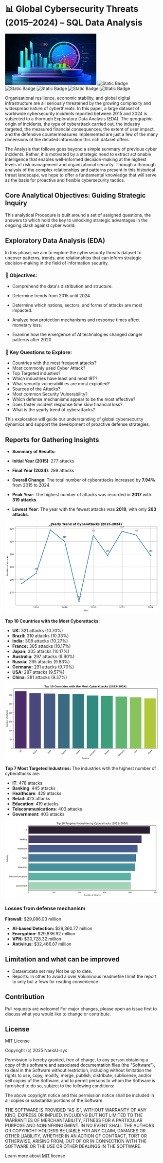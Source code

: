# 📊  Global Cybersecurity Threats (2015–2024) – SQL Data Analysis

![Alt text](images\sql_uda.jpeg)
![Static Badge](https://img.shields.io/badge/Python_version-3.10%2B-green) 
![Static Badge](https://img.shields.io/badge/EDA_InsightGaining_Visualization_Databases%20view-yellow)
![Static Badge](https://img.shields.io/badge/SQL-violet) 
![Static Badge](https://img.shields.io/badge/License-MIT-green) 
![Static Badge](https://img.shields.io/badge/Open_source-pink)

Organizational resilience, economic stability, and global digital infrastructure are all seriously threatened by the growing complexity and widespread nature of cyberthreats. In this paper, a large dataset of worldwide cybersecurity incidents reported between 2015 and 2024 is subjected to a thorough Exploratory Data Analysis (EDA).  The geographic origin of incidents, the type of cyberattack carried out, the industry targeted, the measured financial consequences, the extent of user impact, and the defensive countermeasures implemented are just a few of the many dimensions of the detailed information this rich dataset offers.

The Analysis that follows goes beyond a simple summary of previous cyber incidents. Rather, it is motivated by a strategic need to extract actionable intelligence that enables well-informed decision-making at the highest levels of risk management and organizational security. Through a thorough analysis of the complex relationships and patterns present in this historical threat landscape, we hope to offer a fundamental knowledge that will serve as the basis for proactive and flexible cybersecurity tactics.

##  Core Analytical Objectives: Guiding Strategic Inquiry

This analytical Procedure is built around a set of assigned questions, the answers to which hold the key to unlocking strategic advantages in the ongoing clash against cyber world:

## Exploratory Data Analysis (EDA)

In this phase, we aim to explore the cybersecurity threats dataset to uncover patterns, trends, and relationships that can inform strategic decision-making in the field of information security.

### 🎯 Objectives:
* Comprehend the data's distribution and structure.
* Determine trends from 2015 until 2024.
* Determine which nations, sectors, and forms of attacks are most impacted.

* Analyze how protection mechanisms and response times affect monetary loss.
* Examine how the emergence of AI technologies changed danger patterns after 2020.

### 🧠 Key Questions to Explore:
- Countries with the most frequent attacks?
- Most commonly used Cyber Attack?
- Top Targeted industies?
- Which industries have least and most IRT?
- What security vulnerabilities are most exploited?
- Sources of the Attacks?
- Most common Security Vulnerability?
- Which defense mechanisms appear to be the most effective?
- Does faster incident response time slow financial loss?
- What is the yearly trend of cyberattacks?

This exploration will guide our understanding of global cybersecurity dynamics and support the development of proactive defense strategies.


## Reports for Gathering Insights
- **Summary of Results:**
- **Initial Year (2015)**: 277 attacks
- **Final Year (2024)**: 299 attacks
- **Overall Change**: The total number of cyberattacks increased by **7.94%** from 2015 to 2024.
  
- **Peak Year**: The highest number of attacks was recorded in **2017** with **319 attacks**.
  
- **Lowest Year**: The year with the fewest attacks was **2019**, with only **263 attacks**.

![Alt text](images\year.png)

**Top 10 Countries with the Most Cyberattacks:**
- **UK:** 321 attacks (10.70%)
- **Brazil:** 310 attacks (10.33%)
- **India:** 308 attacks (10.27%)
- **France:** 305 attacks (10.17%)
- **Japan:** 305 attacks (10.17%)
- **Australia:** 297 attacks (9.90%)
- **Russia:** 295 attacks (9.83%)
- **Germany:** 291 attacks (9.70%)
- **USA:** 287 attacks (9.57%)
- **China:** 281 attacks (9.37%)

![Alt text](images\country.png)

**Top 7 Most Targeted Industries:**
   The industries with the highest number of cyberattacks are:
   - **IT**: 478 attacks
   - **Banking**: 445 attacks
   - **Healthcare**: 429 attacks
   - **Retail**: 423 attacks
   - **Education**: 419 attacks
   - **Telecommunications**: 403 attacks
   - **Government**: 403 attacks

   ![Alt text](images\industry.png)


### Losses from defense mechanism

**Firewall:** $29,086.03 million
* **AI-based Detection:** $29,360.77 million
* **Encryption:** $29,836.92 million
* **VPN:** $30,728.32 million
* **Antivirus:** $32,466.87 million

## Limitation and what can be improved
- Dataset:data set may Not be up to date.
- Reports: In other to avoid a over Voluminous readmefile I limit the report to only but a fews for reading convenience .


## Contribution

Pull requests are welcome! For major changes, please open an issue first to discuss what you would like to change or contribute.

## License

MIT License

Copyright (c) 2025 NarioU-sys

Permission is hereby granted, free of charge, to any person obtaining a copy
of this software and associated documentation files (the "Software"), to deal
in the Software without restriction, including without limitation the rights
to use, copy, modify, merge, publish, distribute, sublicense, and/or sell
copies of the Software, and to permit persons to whom the Software is
furnished to do so, subject to the following conditions:

The above copyright notice and this permission notice shall be included in all
copies or substantial portions of the Software.

THE SOFTWARE IS PROVIDED "AS IS", WITHOUT WARRANTY OF ANY KIND, EXPRESS OR
IMPLIED, INCLUDING BUT NOT LIMITED TO THE WARRANTIES OF MERCHANTABILITY,
FITNESS FOR A PARTICULAR PURPOSE AND NONINFRINGEMENT. IN NO EVENT SHALL THE
AUTHORS OR COPYRIGHT HOLDERS BE LIABLE FOR ANY CLAIM, DAMAGES OR OTHER
LIABILITY, WHETHER IN AN ACTION OF CONTRACT, TORT OR OTHERWISE, ARISING FROM,
OUT OF OR IN CONNECTION WITH THE SOFTWARE OR THE USE OR OTHER DEALINGS IN THE
SOFTWARE.

Learn more about [MIT](https://choosealicense.com/licenses/mit/) license



